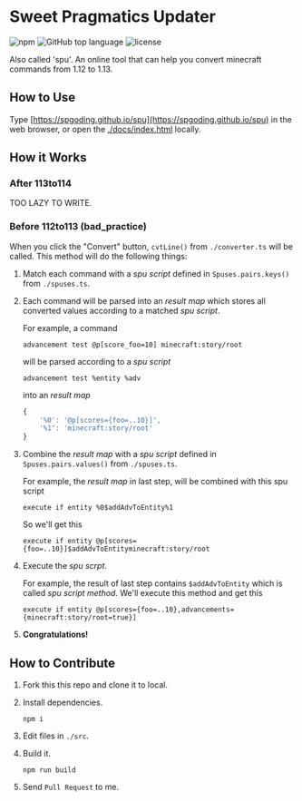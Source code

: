 # Sweet Pragmatics Updater

![npm](https://img.shields.io/npm/v/npm.svg)
![GitHub top language](https://img.shields.io/github/languages/top/SPGoding/spu.svg)
![license](https://img.shields.io/github/license/SPGoding/spu.svg)

Also called 'spu'. An online tool that can help you convert minecraft commands from 1.12 to 1.13.

## How to Use

Type [https://spgoding.github.io/spu](https://spgoding.github.io/spu) in the web browser, or open the [./docs/index.html](https://github.com/SPGoding/spu/blob/master/docs/index.html) locally.

## How it Works

### After 113to114

TOO LAZY TO WRITE.

### Before 112to113 (bad_practice)

When you click the "Convert" button, `cvtLine()` from `./converter.ts` will be called. This method will do the following things:

1.  Match each command with a _spu script_ defined in `Spuses.pairs.keys()` from `./spuses.ts`.

2.  Each command will be parsed into an _result map_ which stores all converted values according to a matched _spu script_.

    For example, a command

    ```
    advancement test @p[score_foo=10] minecraft:story/root
    ```

    will be parsed according to a _spu script_

    ```
    advancement test %entity %adv
    ```

    into an _result map_

    ```typescript
    {
        '%0': '@p[scores={foo=..10}]',
        '%1': 'minecraft:story/root'
    }
    ```

3.  Combine the _result map_ with a _spu script_ defined in `Spuses.pairs.values()` from `./spuses.ts`.

    For example, the _result map_ in last step, will be combined with this spu script

    ```
    execute if entity %0$addAdvToEntity%1
    ```

    So we'll get this

    ```
    execute if entity @p[scores={foo=..10}]$addAdvToEntityminecraft:story/root
    ```

4.  Execute the _spu scrpt_.

    For example, the result of last step contains `$addAdvToEntity` which is called _spu script method_. We'll execute this method and get this

    ```
    execute if entity @p[scores={foo=..10},advancements={minecraft:story/root=true}]
    ```

5.  **Congratulations!**

## How to Contribute

1.  Fork this this repo and clone it to local.

2.  Install dependencies.

    `npm i`

3.  Edit files in `./src`.

4.  Build it.

    `npm run build`

5.  Send `Pull Request` to me.
